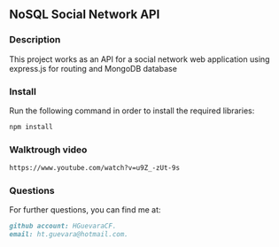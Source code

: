 ## NoSQL Social Network API

### Description

This project works as an API for a social network web application using express.js for routing and MongoDB database


### Install

Run the following command in order to install the required libraries:
```md
npm install
```


### Walktrough video
```md
https://www.youtube.com/watch?v=u9Z_-zUt-9s
```

### Questions

For further questions, you can find me at:
```md
github account: HGuevaraCF.
email: ht.guevara@hotmail.com.
```